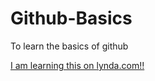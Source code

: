 # Github-Basics
To learn the basics of github

[I am learning this on lynda.com!!](http://lynda.com)
